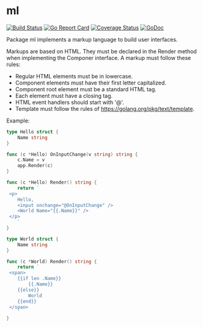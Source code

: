 # ml
[![Build Status](https://travis-ci.org/murlokswarm/ml.svg?branch=master)](https://travis-ci.org/murlokswarm/ml)
[![Go Report Card](https://goreportcard.com/badge/github.com/murlokswarm/ml)](https://goreportcard.com/report/github.com/murlokswarm/ml)
[![Coverage Status](https://coveralls.io/repos/github/murlokswarm/ml/badge.svg?branch=master)](https://coveralls.io/github/murlokswarm/ml?branch=master)
[![GoDoc](https://godoc.org/github.com/murlokswarm/ml?status.svg)](https://godoc.org/github.com/murlokswarm/ml)

Package ml implements a markup language to build user interfaces.

Markups are based on HTML. They must be declared in the Render method when
implementing the Componer interface.
A markup must follow these rules:
- Regular HTML elements must be in lowercase.
- Component elements must have their first letter capitalized.
- Component root element must be a standard HTML tag.
- Each element must have a closing tag.
- HTML event handlers should start with '@'.
- Template must follow the rules of https://golang.org/pkg/text/template.

Example:
```go 
type Hello struct {
	Name string
}

func (c *Hello) OnInputChange(v string) string {
	c.Name = v
	app.Render(c)
}

func (c *Hello) Render() string {
	return `
 <p>
  	Hello,
 	<input onchange="@OnInputChange" />
 	<World Name="{{.Name}}" />
 </p>
 	`
}

type World struct {
	Name string
}

func (c *World) Render() string {
	return `
 <span>
 	{{if len .Name}}
    	{{.Name}}
  	{{else}}
      	World
  	{{end}}
 </span>
 	`
}

```